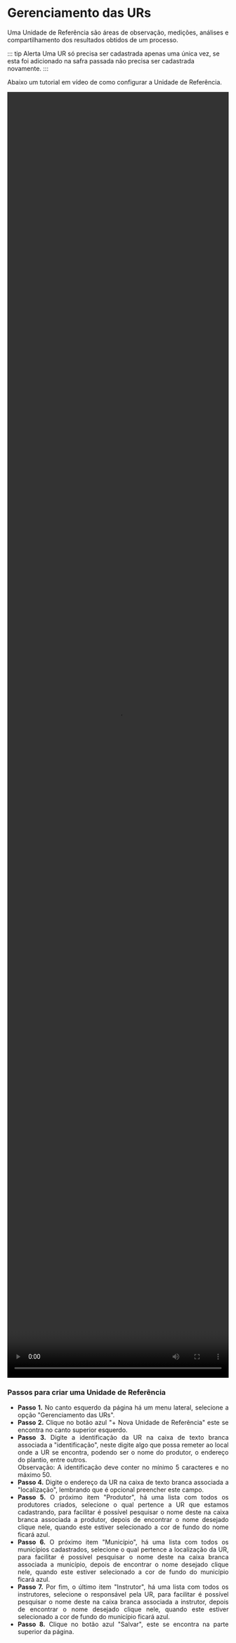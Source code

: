# Gerenciamento das URs

<p align="justify">
Uma Unidade de Referência são áreas de observação, medições, análises e compartilhamento dos resultados obtidos de um processo.
</p>

::: tip Alerta
Uma UR só precisa ser cadastrada apenas uma única vez, se esta foi adicionado na safra passada não precisa ser cadastrada novamente.
:::

Abaixo um tutorial em vídeo de como configurar a Unidade de Referência.

<video width="100%" height="75%" class="audioplayer" controls>
<source type="video/mp4" src="/documentation/ur.mp4"></source>
Sem suporte para o vídeo
</video>

### Passos para criar uma Unidade de Referência

<div style="text-align: justify"> 
<ul>
  <li><b>Passo 1.</b> No canto esquerdo da página há um menu lateral, selecione a opção "Gerenciamento das URs".</li>
  <li><b>Passo 2.</b> Clique no botão azul "+ Nova Unidade de Referência" este se encontra no canto superior esquerdo.</li>
  <li><b>Passo 3.</b> Digite a identificação da UR na caixa de texto branca associada a "identificação", neste digite algo que possa remeter ao local onde a UR se encontra, podendo ser o nome do produtor, o endereço do plantio, entre outros.<br> 
  Observação: A identificação deve conter no mínimo 5 caracteres e no máximo 50.</li>
  <li><b>Passo 4.</b> Digite o endereço da UR na caixa de texto branca associada a "localização", lembrando que é opcional preencher este campo.</li>
  <li><b>Passo 5.</b> O próximo item "Produtor", há uma lista com todos os produtores criados, selecione o qual pertence a UR que estamos cadastrando, para facilitar é possível pesquisar o nome deste na caixa branca associada a produtor, depois de encontrar o nome desejado clique nele, quando este estiver selecionado a cor de fundo do nome ficará azul.</li>
  <li><b>Passo 6.</b> O próximo item "Município", há uma lista com todos os municípios cadastrados, selecione o qual pertence a localização da UR, para facilitar é possível pesquisar o nome deste na caixa branca associada a município, depois de encontrar o nome desejado clique nele, quando este estiver selecionado a cor de fundo do município ficará azul.</li> 
 <li><b>Passo 7.</b> Por fim, o último item "Instrutor", há uma lista com todos os instrutores, selecione o responsável pela UR, para facilitar é possível pesquisar o nome deste na caixa branca associada a instrutor, depois de encontrar o nome desejado clique nele, quando este estiver selecionado a cor de fundo do município ficará azul.</li>
<li><b>Passo 8.</b> Clique no botão azul "Salvar", este se encontra na parte superior da página.</li>
</ul>
</div>